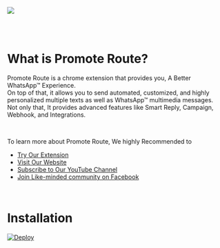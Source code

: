 </br></br>

<a href="https://promoteroute.com">
    <img src="https://promoteroute.com/wp-content/uploads/2022/03/Promote-Route-Logo.png" />
</a>

</br></br>

# What is Promote Route?
Promote Route is a chrome extension that provides you, A Better WhatsApp™ Experience.</br>
On top of that, it allows you to send automated, customized, and highly personalized multiple texts as well as WhatsApp™ multimedia messages.</br>
Not only that, It provides advanced features like Smart Reply, Campaign, Webhook, and Integrations.

</br>

To learn more about Promote Route, We highly Recommended to

- [Try Our Extension](https://chrome.google.com/webstore/detail/promote-route-a-better-wh/lgfomefmfkpdfhndeaaikffjbfobajbg)</br>
- [Visit Our Website](https://promoteroute.com)</br>
- [Subscribe to Our YouTube Channel](https://www.youtube.com/c/PromoteRoute)</br>
- [Join Like-minded community on Facebook](https://www.facebook.com/groups/promoteroute)</br>

</br>

# Installation
[![Deploy](https://www.herokucdn.com/deploy/button.svg)](https://dashboard.heroku.com/new-app?template=https://github.com/PromoteRoute/Webhook-Heroku)
